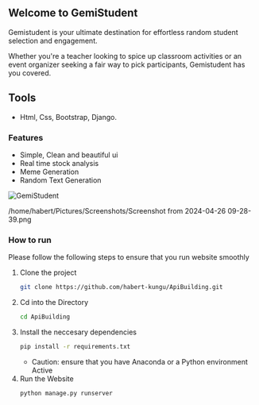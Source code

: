## Welcome to GemiStudent
Gemistudent is your ultimate destination for effortless random student selection and engagement.

Whether you're a teacher looking to spice up classroom activities or an event organizer seeking a fair way to pick participants, Gemistudent has you covered.
## Tools
- Html, Css, Bootstrap, Django.
### Features
- Simple, Clean and beautiful ui
- Real time stock analysis
- Meme Generation
- Random Text Generation
  

![GemiStudent](https://github.com/habert-kungu/ApiBuilding/assets/147383053/a9466ef3-9540-4e58-a407-10d03137aca2)

/home/habert/Pictures/Screenshots/Screenshot from 2024-04-26 09-28-39.png


### How to run
Please follow the following steps to ensure that you run website smoothly
1. Clone the project
   ```bash
   git clone https://github.com/habert-kungu/ApiBuilding.git
   ```
2. Cd into the Directory
   ```bash
   cd ApiBuilding
   ```
3. Install the neccesary dependencies
   ```bash
   pip install -r requirements.txt
   ```
   - Caution:
       ensure that you have Anaconda or a Python environment Active
4. Run the Website
   ```bash
   python manage.py runserver
   ```
   
